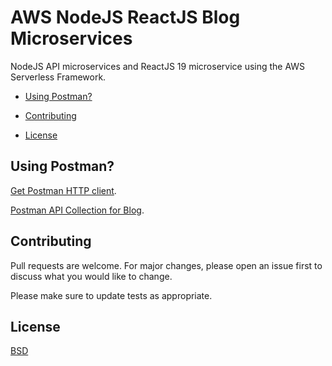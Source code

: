 # AWS NodeJS ReactJS Blog Microservices

NodeJS API microservices and ReactJS 19 microservice using the AWS Serverless Framework.

* [Using Postman?](#postman)

* [Contributing](#contributing)

* [License](#license)

<a name="postman"></a>
## Using Postman?

[Get Postman HTTP client](https://www.postman.com).

[Postman API Collection for Blog](https://github.com/kkamara/aws-nodejs-reactjs-blog-microservices/blob/main/aws-nodejs-reactjs-blog-microservices.postman_collection.json).

## Contributing
Pull requests are welcome. For major changes, please open an issue first to discuss what you would like to change.

Please make sure to update tests as appropriate.

## License
[BSD](https://opensource.org/licenses/BSD-3-Clause)
